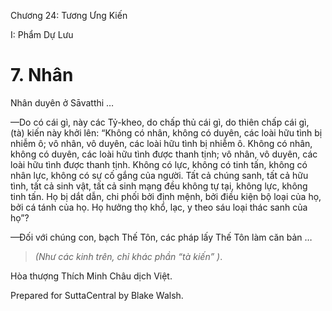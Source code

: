  

Chương 24: Tương Ưng Kiến

I: Phẩm Dự Lưu

# 7\. Nhân

Nhân duyên ở Sāvatthi …

—Do có cái gì, này các Tỷ-kheo, do chấp thủ cái gì, do thiên chấp cái gì, (tà) kiến này khởi lên: “Không có nhân, không có duyên, các loài hữu tình bị nhiễm ô; vô nhân, vô duyên, các loài hữu tình bị nhiễm ô. Không có nhân, không có duyên, các loài hữu tình được thanh tịnh; vô nhân, vô duyên, các loài hữu tình được thanh tịnh. Không có lực, không có tinh tấn, không có nhân lực, không có sự cố gắng của người. Tất cả chúng sanh, tất cả hữu tình, tất cả sinh vật, tất cả sinh mạng đều không tự tại, không lực, không tinh tấn. Họ bị dắt dẫn, chi phối bởi định mệnh, bởi điều kiện bộ loại của họ, bởi cá tánh của họ. Họ hưởng thọ khổ, lạc, y theo sáu loại thác sanh của họ”?

—Ðối với chúng con, bạch Thế Tôn, các pháp lấy Thế Tôn làm căn bản …

> _(Như các kinh trên, chỉ khác phần “tà kiến” )_.

Hòa thượng Thích Minh Châu dịch Việt.

Prepared for SuttaCentral by Blake Walsh.